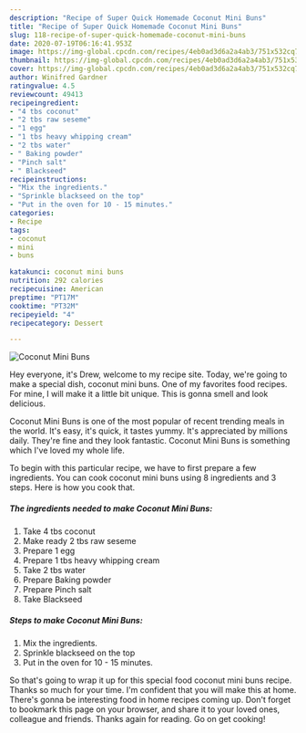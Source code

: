 ```yaml
---
description: "Recipe of Super Quick Homemade Coconut Mini Buns"
title: "Recipe of Super Quick Homemade Coconut Mini Buns"
slug: 118-recipe-of-super-quick-homemade-coconut-mini-buns
date: 2020-07-19T06:16:41.953Z
image: https://img-global.cpcdn.com/recipes/4eb0ad3d6a2a4ab3/751x532cq70/coconut-mini-buns-recipe-main-photo.jpg
thumbnail: https://img-global.cpcdn.com/recipes/4eb0ad3d6a2a4ab3/751x532cq70/coconut-mini-buns-recipe-main-photo.jpg
cover: https://img-global.cpcdn.com/recipes/4eb0ad3d6a2a4ab3/751x532cq70/coconut-mini-buns-recipe-main-photo.jpg
author: Winifred Gardner
ratingvalue: 4.5
reviewcount: 49413
recipeingredient:
- "4 tbs coconut"
- "2 tbs raw seseme"
- "1 egg"
- "1 tbs heavy whipping cream"
- "2 tbs water"
- " Baking powder"
- "Pinch salt"
- " Blackseed"
recipeinstructions:
- "Mix the ingredients."
- "Sprinkle blackseed on the top"
- "Put in the oven for 10 - 15 minutes."
categories:
- Recipe
tags:
- coconut
- mini
- buns

katakunci: coconut mini buns 
nutrition: 292 calories
recipecuisine: American
preptime: "PT17M"
cooktime: "PT32M"
recipeyield: "4"
recipecategory: Dessert

---
```



![Coconut Mini Buns](https://img-global.cpcdn.com/recipes/4eb0ad3d6a2a4ab3/751x532cq70/coconut-mini-buns-recipe-main-photo.jpg)

Hey everyone, it's Drew, welcome to my recipe site. Today, we're going to make a special dish, coconut mini buns. One of my favorites food recipes. For mine, I will make it a little bit unique. This is gonna smell and look delicious.

Coconut Mini Buns is one of the most popular of recent trending meals in the world. It's easy, it's quick, it tastes yummy. It's appreciated by millions daily. They're fine and they look fantastic. Coconut Mini Buns is something which I've loved my whole life.




To begin with this particular recipe, we have to first prepare a few ingredients. You can cook coconut mini buns using 8 ingredients and 3 steps. Here is how you cook that.

<!--inarticleads1-->

##### The ingredients needed to make Coconut Mini Buns:

1. Take 4 tbs coconut
1. Make ready 2 tbs raw seseme
1. Prepare 1 egg
1. Prepare 1 tbs heavy whipping cream
1. Take 2 tbs water
1. Prepare  Baking powder
1. Prepare Pinch salt
1. Take  Blackseed




<!--inarticleads2-->

##### Steps to make Coconut Mini Buns:

1. Mix the ingredients.
1. Sprinkle blackseed on the top
1. Put in the oven for 10 - 15 minutes.




So that's going to wrap it up for this special food coconut mini buns recipe. Thanks so much for your time. I'm confident that you will make this at home. There's gonna be interesting food in home recipes coming up. Don't forget to bookmark this page on your browser, and share it to your loved ones, colleague and friends. Thanks again for reading. Go on get cooking!
